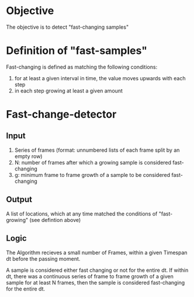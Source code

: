 # Objective

The objective is to detect "fast-changing samples" 

# Definition of "fast-samples"

Fast-changing is defined as matching the following conditions:
1. for at least a given interval in time, the value moves upwards with each step
2. in each step growing at least a given amount 

# Fast-change-detector

## Input

1. Series of frames (format: unnumbered lists of each frame split by an empty
   row)
2. N: number of frames after which a growing sample is considered fast-changing
3. g: minimum frame to frame growth of a sample to be considered fast-changing

## Output

A list of locations, which at any time matched the conditions of "fast-growing" (see
defintion above)

## Logic

The Algorithm recieves a small number of Frames, within a given Timespan dt
before the passing moment.

A sample is considered either fast changing or not for the entire dt. If within
dt, there was a continuous series of frame to frame growth of a given sample for
at least N frames, then the sample is considered fast-changing for the entire
dt.